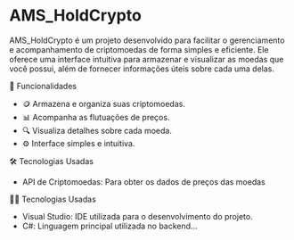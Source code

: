 # AMS_HoldCrypto


AMS_HoldCrypto é um projeto desenvolvido para facilitar o gerenciamento e acompanhamento de criptomoedas de forma simples e eficiente. 
Ele oferece uma interface intuitiva para armazenar e visualizar as moedas que você possui, além de fornecer informações úteis sobre cada uma delas.

🚀 Funcionalidades

- 🪙 Armazena e organiza suas criptomoedas.
- 📊 Acompanha as flutuações de preços.
- 🔍 Visualiza detalhes sobre cada moeda.
- ⚙️ Interface simples e intuitiva.
  
🛠️ Tecnologias Usadas
- API de Criptomoedas: Para obter os dados de preços das moedas


🧑‍💻 Tecnologias Usadas

- Visual Studio: IDE utilizada para o desenvolvimento do projeto.
- C#: Linguagem principal utilizada no backend...






